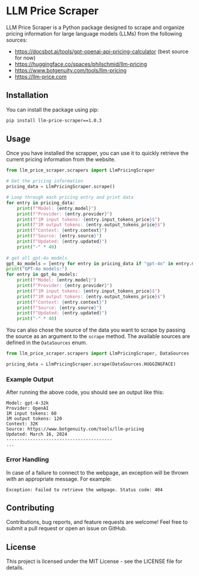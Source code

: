# LLM Price Scraper
LLM Price Scraper is a Python package designed to scrape and organize pricing information for large language models (LLMs)
from the following sources:
- https://docsbot.ai/tools/gpt-openai-api-pricing-calculator (best source for now)
- https://huggingface.co/spaces/philschmid/llm-pricing
- https://www.botgenuity.com/tools/llm-pricing
- https://llm-price.com

## Installation
You can install the package using pip:
```bash
pip install llm-price-scraper==1.0.3
```

## Usage
Once you have installed the scrapper, you can use it to quickly retrieve the current pricing information from the website.
```python
from llm_price_scraper.scrapers import LlmPricingScraper

# Get the pricing information
pricing_data = LlmPricingScraper.scrape()

# Loop through each pricing entry and print data
for entry in pricing_data:
    print(f"Model: {entry.model}")
    print(f"Provider: {entry.provider}")
    print(f"1M input tokens: {entry.input_tokens_price}$")
    print(f"1M output tokens: {entry.output_tokens_price}$")
    print(f"Context: {entry.context}")
    print(f"Source: {entry.source}")
    print(f"Updated: {entry.updated}")
    print("-" * 40)
    
# get all gpt-4o models
gpt_4o_models = [entry for entry in pricing_data if "gpt-4o" in entry.model.lower()]
print("GPT-4o models:")
for entry in gpt_4o_models:
    print(f"Model: {entry.model}")
    print(f"Provider: {entry.provider}")
    print(f"1M input tokens: {entry.input_tokens_price}$")
    print(f"1M output tokens: {entry.output_tokens_price}$")
    print(f"Context: {entry.context}")
    print(f"Source: {entry.source}")
    print(f"Updated: {entry.updated}")
    print("-" * 40)
```
You can also chose the source of the data you want to scrape by passing the source as an argument to the `scrape` method. The available sources are defined in the `DataSources` enum.
```python
from llm_price_scraper.scrapers import LlmPricingScraper, DataSources

pricing_data = LlmPricingScraper.scrape(DataSources.HUGGINGFACE)
```

### Example Output
After running the above code, you should see an output like this:

```
Model: gpt-4-32k
Provider: OpenAI
1M input tokens: 60
1M output tokens: 120
Context: 32K
Source: https://www.botgenuity.com/tools/llm-pricing
Updated: March 16, 2024
----------------------------------------
...
```

### Error Handling
In case of a failure to connect to the webpage, an exception will be thrown with an appropriate message. For example:

```
Exception: Failed to retrieve the webpage. Status code: 404
```

## Contributing
Contributions, bug reports, and feature requests are welcome! Feel free to submit a pull request or open an issue on GitHub.

## License
This project is licensed under the MIT License - see the LICENSE file for details.
